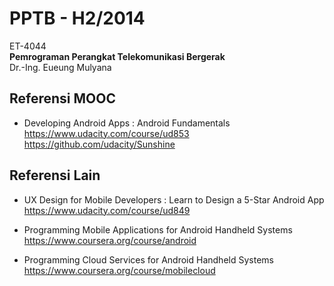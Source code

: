 PPTB - H2/2014
==============

ET-4044  
**Pemrograman Perangkat Telekomunikasi Bergerak**   
Dr.-Ing. Eueung Mulyana

Referensi MOOC
--------------
- Developing Android Apps : Android Fundamentals  
  https://www.udacity.com/course/ud853  
  https://github.com/udacity/Sunshine

Referensi Lain
--------------
- UX Design for Mobile Developers : Learn to Design a 5-Star Android App  
  https://www.udacity.com/course/ud849

- Programming Mobile Applications for Android Handheld Systems  
  https://www.coursera.org/course/android

- Programming Cloud Services for Android Handheld Systems  
  https://www.coursera.org/course/mobilecloud
